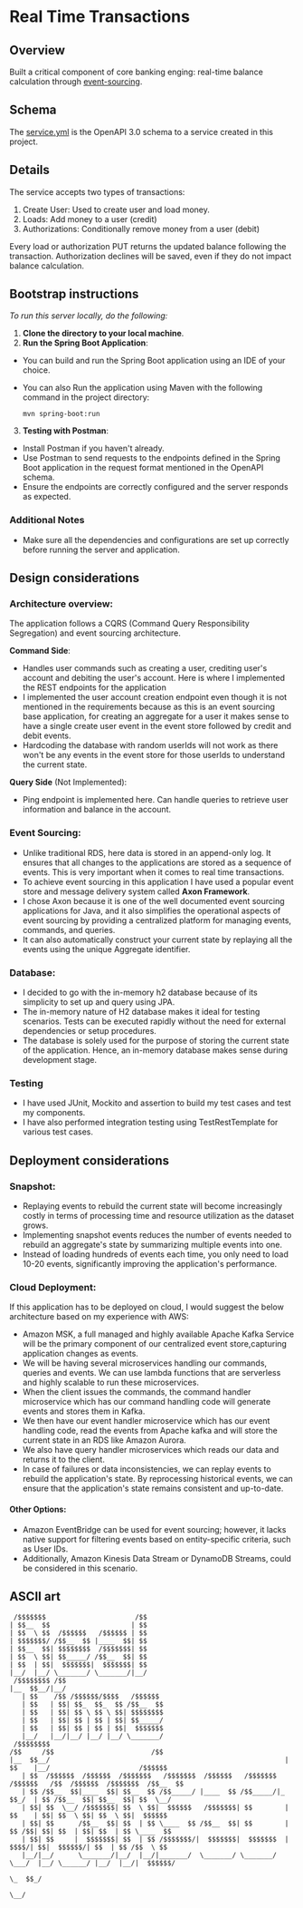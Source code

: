 Real Time Transactions
===============================
## Overview
Built a critical component of core banking enging: real-time balance calculation through [event-sourcing](https://martinfowler.com/eaaDev/EventSourcing.html).

## Schema
The [service.yml](service.yml) is the OpenAPI 3.0 schema to a service created in this project.

## Details
The service accepts two types of transactions:
1) Create User: Used to create user and load money.
2) Loads: Add money to a user (credit)
3) Authorizations: Conditionally remove money from a user (debit)

Every load or authorization PUT returns the updated balance following the transaction. Authorization declines will be saved, even if they do not impact balance calculation.

## Bootstrap instructions
*To run this server locally, do the following:*
1. **Clone the directory to your local machine**.
2. **Run the Spring Boot Application**:
- You can build and run the Spring Boot application using an IDE of your choice.
- You can also Run the application using Maven with the following command in the project directory:

  ```
  mvn spring-boot:run
  ```
3. **Testing with Postman**:
- Install Postman if you haven't already.
- Use Postman to send requests to the endpoints defined in the Spring Boot application in the request format mentioned in the OpenAPI schema.
- Ensure the endpoints are correctly configured and the server responds as expected.

### Additional Notes

- Make sure all the dependencies and configurations are set up correctly before running the server and application.

## Design considerations
### Architecture overview:
The application follows a CQRS (Command Query Responsibility Segregation) and event sourcing architecture.

**Command Side**:
- Handles user commands such as creating a user, crediting user's account and debiting the user's account. Here is where I implemented the REST endpoints for the application
- I implemented the user account creation endpoint even though it is not mentioned in the requirements because as this is an event sourcing base application, for creating an aggregate for a user it makes sense to have a single create user event in the event store followed by credit and debit events.
- Hardcoding the database with random userIds will not work as there won't be any events in the event store for those userIds to understand the current state.

**Query Side** (Not Implemented):
- Ping endpoint is implemented here. Can handle queries to retrieve user information and balance in the account.

### Event Sourcing:
- Unlike traditional RDS, here data is stored in an append-only log. It ensures that all changes to the applications are stored as a sequence of events. This is very important when it comes to real time transactions.
- To achieve event sourcing in this application I have used a popular event store and message delivery system called <b>Axon Framework</b>.
- I chose Axon because it is one of the well documented event sourcing applications for Java, and it also simplifies the operational aspects of event sourcing by providing a centralized platform for managing events, commands, and queries.
- It can also automatically construct your current state by replaying all the events using the unique Aggregate identifier.

### Database:
- I decided to go with the in-memory h2 database because of its simplicity to set up and query using JPA.
- The in-memory nature of H2 database makes it ideal for testing scenarios. Tests can be executed rapidly without the need for external dependencies or setup procedures.
- The database is solely used for the purpose of storing the current state of the application. Hence, an in-memory database makes sense during development stage.

### Testing
- I have used JUnit, Mockito and assertion to build my test cases and test my components.
- I have also performed integration testing using TestRestTemplate for various test cases.

## Deployment considerations
### Snapshot:
- Replaying events to rebuild the current state will become increasingly costly in terms of processing time and resource utilization as the dataset grows.
- Implementing snapshot events reduces the number of events needed to rebuild an aggregate's state by summarizing multiple events into one.
- Instead of loading hundreds of events each time, you only need to load 10-20 events, significantly improving the application's performance.

### Cloud Deployment:

If this application has to be deployed on cloud, I would suggest the below architecture based on my experience with AWS:

- Amazon MSK, a full managed and highly available Apache Kafka Service will be the primary component of our centralized event store,capturing application changes as events.
- We will be having several microservices handling our commands, queries and events. We can use lambda functions that are serverless and highly scalable to run these microservices.
- When the client issues the commands, the command handler microservice which has our command handling code will generate events and stores them in Kafka.
- We then have our event handler microservice which has our event handling code, read the events from Apache kafka and will store the current state in an RDS like Amazon Aurora.
- We also have query handler microservices which reads our data and returns it to the client.
- In case of failures or data inconsistencies, we can replay events to rebuild the application's state. By reprocessing historical events, we can ensure that the application's state remains consistent and up-to-date.

#### Other Options:

- Amazon EventBridge can be used for event sourcing; however, it lacks native support for filtering events based on entity-specific criteria, such as User IDs.
- Additionally, Amazon Kinesis Data Stream or DynamoDB Streams, could be considered in this scenario.

## ASCII art

```
 /$$$$$$$                      /$$  
| $$__  $$                    | $$   
| $$  \ $$  /$$$$$$   /$$$$$$ | $$                                                                            
| $$$$$$$/ /$$__  $$ |____  $$| $$                                                                            
| $$__  $$| $$$$$$$$  /$$$$$$$| $$                                                                            
| $$  \ $$| $$_____/ /$$__  $$| $$               
| $$  | $$|  $$$$$$$|  $$$$$$$| $$                                                                            
|__/  |__/ \_______/ \_______/|__/                                                                            
 /$$$$$$$$ /$$                                                                                                
|__  $$__/|__/                                                                                                
   | $$    /$$ /$$$$$$/$$$$   /$$$$$$                                                                         
   | $$   | $$| $$_  $$_  $$ /$$__  $$                                                                        
   | $$   | $$| $$ \ $$ \ $$| $$$$$$$$                                                                        
   | $$   | $$| $$ | $$ | $$| $$_____/                                                                        
   | $$   | $$| $$ | $$ | $$|  $$$$$$$                                                                        
   |__/   |__/|__/ |__/ |__/ \_______/                                                                        
 /$$$$$$$$                                                           /$$     /$$                        /$$   
|__  $$__/                                                          | $$    |__/                      /$$$$$$ 
   | $$  /$$$$$$  /$$$$$$  /$$$$$$$   /$$$$$$$  /$$$$$$   /$$$$$$$ /$$$$$$   /$$  /$$$$$$  /$$$$$$$  /$$__  $$
   | $$ /$$__  $$|____  $$| $$__  $$ /$$_____/ |____  $$ /$$_____/|_  $$_/  | $$ /$$__  $$| $$__  $$| $$  \__/
   | $$| $$  \__/ /$$$$$$$| $$  \ $$|  $$$$$$   /$$$$$$$| $$        | $$    | $$| $$  \ $$| $$  \ $$|  $$$$$$ 
   | $$| $$      /$$__  $$| $$  | $$ \____  $$ /$$__  $$| $$        | $$ /$$| $$| $$  | $$| $$  | $$ \____  $$
   | $$| $$     |  $$$$$$$| $$  | $$ /$$$$$$$/|  $$$$$$$|  $$$$$$$  |  $$$$/| $$|  $$$$$$/| $$  | $$ /$$  \ $$
   |__/|__/      \_______/|__/  |__/|_______/  \_______/ \_______/   \___/  |__/ \______/ |__/  |__/|  $$$$$$/
                                                                                                     \_  $$_/ 
                                                                                                       \__/  
```